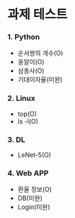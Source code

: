 # 과제 테스트

### 1. Python
  - 순서쌍의 개수(O)
  - 옹알이(O)
  - 삼총사(O)
  - 기대이자율(미완)
  
### 2. Linux
  - top(O)
  - ls -l(O)

### 3. DL
  - LeNet-5(O)

### 4. Web APP
  - 환율 정보(O)
  - DB(미완)
  - Login(미완)
